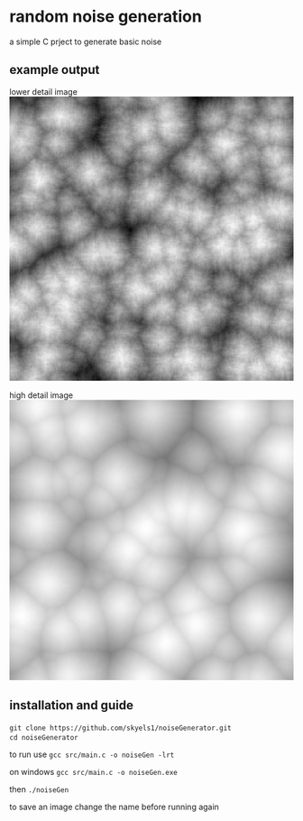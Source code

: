 # random noise generation
a simple C prject to generate basic noise

## example output

lower detail image\
![(image) example of what the code looks like](/previews/noiseMap.png)

high detail image\
![(image) example of what the code looks like](/previews/noiseMapHighDetail.png)

## installation and guide
`git clone https://github.com/skyels1/noiseGenerator.git`\
`cd noiseGenerator`

to run use `gcc src/main.c -o noiseGen -lrt`

on windows `gcc src/main.c -o noiseGen.exe`

then `./noiseGen`

to save an image change the name before running again